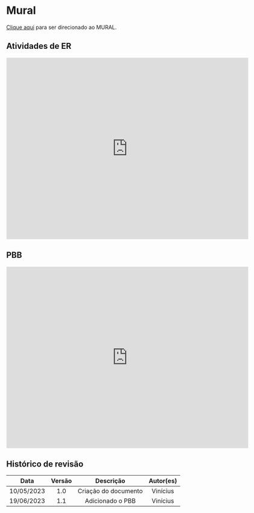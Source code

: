 # Mural

[Clique aqui](https://app.mural.co/invitation/mural/reqbacklog0444/1683932566864?sender=uf7e1660760d0a1d8cb2e3880&key=0b05e724-71e6-467f-bd58-573228f58888) para ser direcionado ao MURAL.

## Atividades de ER

<iframe src='https://app.mural.co/embed/5983561e-3137-4186-b197-7251b9b4ba12'
        width='100%'
        height='480px'
        style='min-width: 640px; min-height: 480px; background-color: #f4f4f4; border: 1px solid #efefef'
        sandbox='allow-same-origin allow-scripts allow-modals allow-popups allow-popups-to-escape-sandbox'>
</iframe>

## PBB

<iframe src='https://app.mural.co/embed/563aaf48-03ef-4336-9f9c-d1fa79263815'
        width='100%'
        height='480px'
        style='min-width: 640px; min-height: 480px; background-color: #f4f4f4; border: 1px solid #efefef'
        sandbox='allow-same-origin allow-scripts allow-modals allow-popups allow-popups-to-escape-sandbox'>
</iframe>

## Histórico de revisão

|  Data | Versão | Descrição | Autor(es) |
| :--------: | :----: | :---------------------------------: | :---------: |
| 10/05/2023 |  1.0   | Criação do documento | Vinícius |
| 19/06/2023 |  1.1   | Adicionado o PBB | Vinícius |